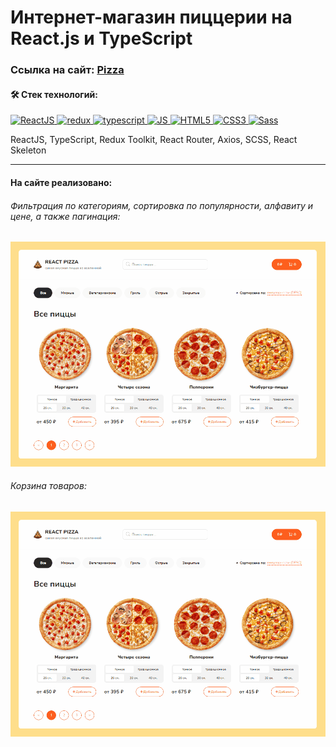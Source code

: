 # Интернет-магазин пиццерии на React.js и TypeScript
 
### Ссылка на сайт: <a href="https://soloveva98.github.io/pizza-react/">Pizza</a>

#### :hammer_and_wrench: Стек технологий:
<a href="https://developer.mozilla.org/en-US/docs/Web/react" target="_blank" rel="noreferrer">
   <img src="https://raw.githubusercontent.com/danielcranney/readme-generator/main/public/icons/skills/react-colored.svg" width="36" height="36" alt="ReactJS" />
</a>
<a href="https://developer.mozilla.org/en-US/docs/Web/redux" target="_blank" rel="noreferrer">
   <img src="https://raw.githubusercontent.com/danielcranney/readme-generator/main/public/icons/skills/redux-colored.svg" width="36" height="36" alt="redux" />
</a>
<a href="https://developer.mozilla.org/en-US/docs/Web/typescript" target="_blank" rel="noreferrer">
   <img src="https://raw.githubusercontent.com/danielcranney/readme-generator/main/public/icons/skills/typescript-colored.svg" width="36" height="36" alt="typescript" />
</a>
<a href="https://developer.mozilla.org/en-US/docs/Web/JavaScript" target="_blank" rel="noreferrer">
   <img src="https://raw.githubusercontent.com/danielcranney/readme-generator/main/public/icons/skills/javascript-colored.svg" width="36" height="36" alt="JS" />
</a>
<a href="https://developer.mozilla.org/en-US/docs/Glossary/HTML5" target="_blank" rel="noreferrer">
   <img src="https://raw.githubusercontent.com/danielcranney/readme-generator/main/public/icons/skills/html5-colored.svg" width="36" height="36" alt="HTML5" />
</a>
<a href="https://www.w3.org/TR/CSS/#css" target="_blank" rel="noreferrer">
   <img src="https://raw.githubusercontent.com/danielcranney/readme-generator/main/public/icons/skills/css3-colored.svg" width="36" height="36" alt="CSS3" />
</a>
<a href="https://sass-lang.com/" target="_blank" rel="noreferrer">
   <img src="https://raw.githubusercontent.com/danielcranney/readme-generator/main/public/icons/skills/sass-colored.svg" width="36" height="36" alt="Sass" />
</a>

<p>ReactJS, TypeScript, Redux Toolkit, React Router, Axios, SCSS, React Skeleton</p>

---
#### На сайте реализовано:

###### Фильтрация по категориям, сортировка по популярности, алфавиту и цене, а также пагинация:
![](/site.gif)

###### Корзина товаров:
![](/cart.gif)
